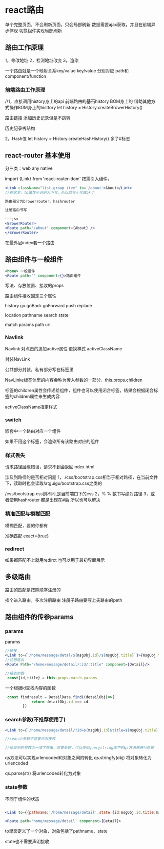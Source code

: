 # react路由

单个完整页面，不会刷新页面，只会局部刷新
数据需要ajax获取，并且在前端异步体现
切换组件实现局部刷新

## 路由工作原理

1，修改地址
2，检测地址改变
3，渲染

一个路由就是一个映射关系key/value
key/value 分别对应 path和component/function

### 前端路由工作原理

//1，直接调用history身上的api
前端路由的基石history BOM身上的
借助其他方式操作BOM身上的histtory
let history = History.createBrowerHistory()

路由链接 添加历史记录但是不跳转

历史记录栈结构

2，Hash值
let history = History.createHashHistory()
多了#标志

## react-router 基本使用

分三类：web any native

import {Link} from 'react-router-dom'
按需引入组件，

~~~jsx
<Link className="list-group-item" to='/about'>About</Link>
//在这里，to属性不识别大小写，所以就写小写就ok了

路由器分为browerrouter、hashrouter

注册路由书写

~~~jsx
<BrowerRouter>
<Route path='/about' component={About} />
</BrowerRouter>
~~~

在最外层index套一个路由

## 路由组件与一般组件

~~~jsx
<home> 一般组件
<Route path="" component={}>路由组件
~~~

写法、存放位置、接收的props

路由组件接收固定三个属性

history
    go
    goBack
    goForward
    push
    replace

location
    pathname
    search
    state

match
    params
    path
    url

### Navlink

Navlink 对点击的追加active属性
更换样式 activeClassName

封装NavLink

公共部分封装，私有部分写在标签里

NavLinke标签体里的内容会称为传入参数的一部分，this.props.children

标签的children属性会传递给组件，组件也可以使用闭合标签，结果会根据闭合标签的children属性来生成内容

activeClassName指定样式

### switch

嵌套中一个路由对应一个组件

如果不用这个标签，会渲染所有该路由对应的组件

### 样式丢失

请求路径层级错误，请求不到会返回index.html

涉及到路径的是否相对问题
1，./css/bootstrap.css相当于相对路径，在当前文件下，读取时也会读取/atguigu/bootstrap.css之类的

/css/bootstrap.css则不同,是当前端口下的css
2，%   % 数书写绝对路径
3，或者使用hashrouter 都是出现在#后 所以也可以解决

### 精准匹配与模糊匹配

模糊匹配，要的你都有

准确匹配 exact={true}

### redirect

如果都匹配不上就用redirct 也可以用于最初界面展示

## 多级路由

路由的匹配是按照顺序注册的

挨个进入路由，多次注册路由
注册子路由要写上夫路由的path

## 路由组件的传参params

### params

params  

~~~jsx
//链接
<Link to={`/home/message/detal/${msgObj.id}/${msgObj.title}`}>{msgObj.title}</Link>
//注册路由
<Route Path="/home/message/detail/:id/:title" component={Detail}/>

//接收参数
 const{id,title} = this.props.match.params
~~~

一个根据id查找内容的函数

~~~JavaScript
 const findresult = DetailData.find((detailObj)=>{
            return detailObj.id === id
        })
~~~

### search参数(不推荐使用了)

~~~jsx
<Link to={`/home/message/detail/?id=${msgObj.id}&title=${msgObj.title}`}>{msgObj.title}</Link>

//search参数不需要声明接收

//接收到的参数为一堆字符串，需要处理，可以使用querystring库中的qs方法来进行处理


~~~

qs方法可以实现urlencoded和对象之间的转化
qs.stringfy(obj) 将对象转化为urlencoded

qs.parse(str) 将urlencoded转化为对象

### state参数

不同于组件的状态

~~~jsx

<Link to={{pathname:'/home/message/detail',state:{id:msgObj.id,title:msgObj.title}}}>{msgObj.title}</Link>

<Route path='home/message/detail' component={Detail}>
~~~

to里面定义了一个对象，对象包括了pathname、state

state也不需要声明接收

